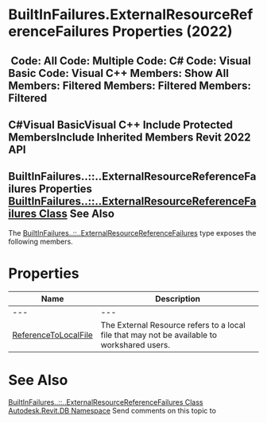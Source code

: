 # BuiltInFailures.ExternalResourceReferenceFailures Properties (2022)

﻿
 Code: All Code: Multiple Code: C# Code: Visual Basic Code: Visual C++  Members: Show All Members: Filtered Members: Filtered Members: Filtered   
---  
C#Visual BasicVisual C++
Include Protected MembersInclude Inherited Members
Revit 2022 API  
---  
BuiltInFailures..::..ExternalResourceReferenceFailures Properties  
[BuiltInFailures..::..ExternalResourceReferenceFailures Class](6a1188d0-3cae-0e69-3469-3d1cb7fa6e8d.md "BuiltInFailures.ExternalResourceReferenceFailures Class") See Also  
---  
The [BuiltInFailures..::..ExternalResourceReferenceFailures](6a1188d0-3cae-0e69-3469-3d1cb7fa6e8d.md "BuiltInFailures.ExternalResourceReferenceFailures Class") type exposes the following members.
# Properties
| Name | Description |
| --- | --- |
| --- | --- | --- |
| [ReferenceToLocalFile](ed4c1781-63bc-3465-e14a-f989c8251040.md "ReferenceToLocalFile Property") | The External Resource refers to a local file that may not be available to workshared users. |

# See Also
[BuiltInFailures..::..ExternalResourceReferenceFailures Class](6a1188d0-3cae-0e69-3469-3d1cb7fa6e8d.md "BuiltInFailures.ExternalResourceReferenceFailures Class")
[Autodesk.Revit.DB Namespace](87546ba7-461b-c646-cbb1-2cb8f5bff8b2.md "Autodesk.Revit.DB Namespace")
Send comments on this topic to 